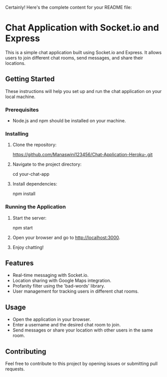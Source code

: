 Certainly! Here's the complete content for your README file:


# Chat Application with Socket.io and Express

This is a simple chat application built using Socket.io and Express. It allows users to join different chat rooms, send messages, and share their locations.

## Getting Started

These instructions will help you set up and run the chat application on your local machine.

### Prerequisites

- Node.js and npm should be installed on your machine.

### Installing

1. Clone the repository:

  
   https://github.com/Manaswini123456/Chat-Application-Heroku-.git
  

2. Navigate to the project directory:

  
   cd your-chat-app
   

3. Install dependencies:

   
   npm install
  

### Running the Application

1. Start the server:

   
   npm start
   

2. Open your browser and go to [http://localhost:3000](http://localhost:3000).

3. Enjoy chatting!

## Features

- Real-time messaging with Socket.io.
- Location sharing with Google Maps integration.
- Profanity filter using the 'bad-words' library.
- User management for tracking users in different chat rooms.

## Usage

- Open the application in your browser.
- Enter a username and the desired chat room to join.
- Send messages or share your location with other users in the same room.

## Contributing

Feel free to contribute to this project by opening issues or submitting pull requests.

